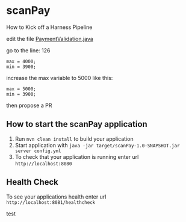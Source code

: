 # scanPay

How to Kick off a Harness Pipeline

edit the file [PaymentValidation.java](https://github.com/diegopereiraeng/payments-validation/edit/master/src/main/java/io/harness/payments/api/PaymentValidation.java)

go to the line: 126
```
max = 4000;
min = 3900;
```
increase the max variable to 5000
like this:
```
max = 5000;
min = 3900;
```
then propose a PR

How to start the scanPay application
---

1. Run `mvn clean install` to build your application
1. Start application with `java -jar target/scanPay-1.0-SNAPSHOT.jar server config.yml`
1. To check that your application is running enter url `http://localhost:8080`

Health Check
---

To see your applications health enter url `http://localhost:8081/healthcheck`

test
